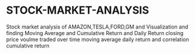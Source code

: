 # STOCK-MARKET-ANALYSIS
Stock market analysis of AMAZON,TESLA,FORD,GM and Visualization and finding Moving Average and Cumulative Return and Daily Return
closing price
voulme traded over time
moving average
daily return and correlation
cumulative return
